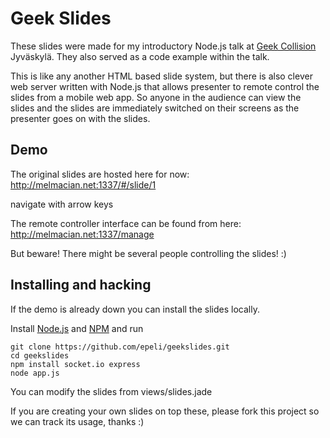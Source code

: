 # Geek Slides

These slides were made for my introductory Node.js talk at [Geek Collision][geek]
Jyväskylä. They also served as a code example within the talk.

This is like any another HTML based slide system, but there is also clever web
server written with Node.js that allows presenter to remote control the slides
from a mobile web app. So anyone in the audience can view the slides and the
slides are immediately switched on their screens as the presenter goes on with
the slides.


## Demo

The original slides are hosted here for now:
http://melmacian.net:1337/#/slide/1

navigate with arrow keys


The remote controller interface can be found from here:
http://melmacian.net:1337/manage

But beware! There might be several people controlling the slides! :)


## Installing and hacking

If the demo is already down you can install the slides locally.

Install [Node.js][] and [NPM][] and run

    git clone https://github.com/epeli/geekslides.git
    cd geekslides
    npm install socket.io express
    node app.js


You can modify the slides from views/slides.jade


If you are creating your own slides on top these, please fork this project so we
can track its usage, thanks :)


[Node.js]: http://nodejs.org/
[NPM]: http://npmjs.org/
[geek]: http://www.geekcollision.org/2011/06/v041-nodejs-change-of-location.html

